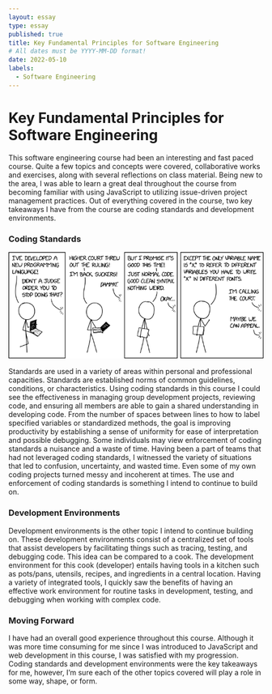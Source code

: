 ```yaml
---
layout: essay
type: essay
published: true
title: Key Fundamental Principles for Software Engineering
# All dates must be YYYY-MM-DD format!
date: 2022-05-10
labels:
  - Software Engineering
---
```


# Key Fundamental Principles for Software Engineering

This software engineering course had been an interesting and fast paced course.  Quite a few topics and concepts were covered, collaborative works and exercises, along with several reflections on class material.  Being new to the area, I was able to learn a great deal throughout the course from becoming familiar with using JavaScript to utilizing issue-driven project management practices.  Out of everything covered in the course, two key takeaways I have from the course are coding standards and development environments.

### Coding Standards

<img class="ui medium image" src="../images/cs.png">

Standards are used in a variety of areas within personal and professional capacities.  Standards are established norms of common guidelines, conditions, or characteristics.  Using coding standards in this course I could see the effectiveness in managing group development projects, reviewing code, and ensuring all members are able to gain a shared understanding in developing code.  From the number of spaces between lines to how to label specified variables or standardized methods, the goal is improving productivity by establishing a sense of uniformity for ease of interpretation and possible debugging.  Some individuals may view enforcement of coding standards a nuisance and a waste of time.  Having been a part of teams that had not leveraged coding standards, I witnessed the variety of situations that led to confusion, uncertainty, and wasted time.  Even some of my own coding projects turned messy and incoherent at times.  The use and enforcement of coding standards is something I intend to continue to build on.

### Development Environments

Development environments is the other topic I intend to continue building on.  These development environments consist of a centralized set of tools that assist developers by facilitating things such as tracing, testing, and debugging code.  This idea can be compared to a cook.  The development environment for this cook (developer) entails having tools in a kitchen such as pots/pans, utensils, recipes, and ingredients in a central location.  Having a variety of integrated tools, I quickly saw the benefits of having an effective work environment for routine tasks in development, testing, and debugging when working with complex code.

### Moving Forward

I have had an overall good experience throughout this course.  Although it was more time consuming for me since I was introduced to JavaScript and web development in this course, I was satisfied with my progression.  Coding standards and development environments were the key takeaways for me, however, I’m sure each of the other topics covered will play a role in some way, shape, or form. 
